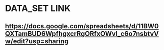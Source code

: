 
 # DATA_SET LINK
 ## https://docs.google.com/spreadsheets/d/11BW0QXTamBUD6WpfhgxcrRgORfxOWvl_c6o7nsbtvVw/edit?usp=sharing
